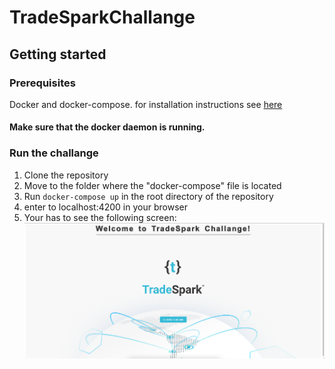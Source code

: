 # TradeSparkChallange



## Getting started

### Prerequisites
Docker and docker-compose. for installation instructions see [here](https://docs.docker.com/install/)

#### Make sure that the docker daemon is running.


### Run the challange
1. Clone the repository
2. Move to the folder where the "docker-compose" file is located
3. Run `docker-compose up` in the root directory of the repository
4. enter to localhost:4200 in your browser
5. Your has to see the following screen:
![example image](images/main_screen.png)


